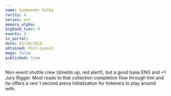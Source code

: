 ```yaml
---
name: Commander Kelby
rarity: 4
series: ent
memory_alpha:
bigbook_tier: 9
events: 4
in_portal:
date: 03/10/2016
obtained: Post-Launch
mega: false
published: true
---
```


Non-event shuttle crew (shields up, red alert!), but a good base ENG and +1 Jury Rigger. Most roads to that collection completion flow through him and he offers a rare 1 second arena initialization for tinkerers to play around with.

